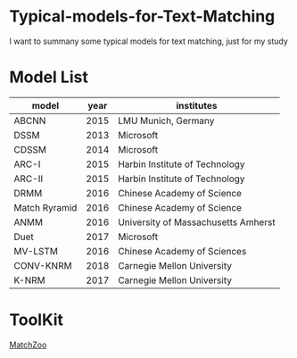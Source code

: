 # Typical-models-for-Text-Matching
I want to summany some typical models for text matching, just for my study
# Model List
|model| year | institutes|
| ------ | ------ | ------ |
|ABCNN| 2015| LMU Munich, Germany |
|DSSM| 2013| Microsoft |
|CDSSM| 2014| Microsoft|
|ARC-I| 2015| Harbin Institute of Technology|
|ARC-II|2015|Harbin Institute of Technology|
|DRMM|2016|Chinese Academy of Science|
|Match Ryramid|2016| Chinese Academy of Science|
|ANMM|2016| University of Massachusetts Amherst|	
|Duet|2017| Microsoft|	
|MV-LSTM|2016| Chinese Academy of Sciences |	
|CONV-KNRM|2018| Carnegie Mellon University |	
|K-NRM|2017| Carnegie Mellon University |	
# ToolKit
[MatchZoo](https://github.com/NTMC-Community/MatchZoo)
